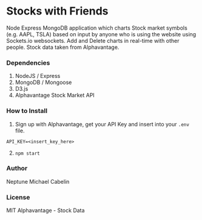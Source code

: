 # Stocks with Friends
Node Express MongoDB application which charts Stock market symbols (e.g. AAPL, TSLA) based on input by anyone who is using the website using Sockets.io websockets. Add and Delete charts in real-time with other people. Stock data taken from Alphavantage.

### Dependencies
1. NodeJS / Express
2. MongoDB / Mongoose
3. D3.js
4. Alphavantage Stock Market API

### How to Install
1. Sign up with Alphavantage, get your API Key and insert into your `.env` file.
```
API_KEY=<insert_key_here>
```
2. `npm start`

### Author
Neptune Michael Cabelin

### License
MIT
Alphavantage - Stock Data
